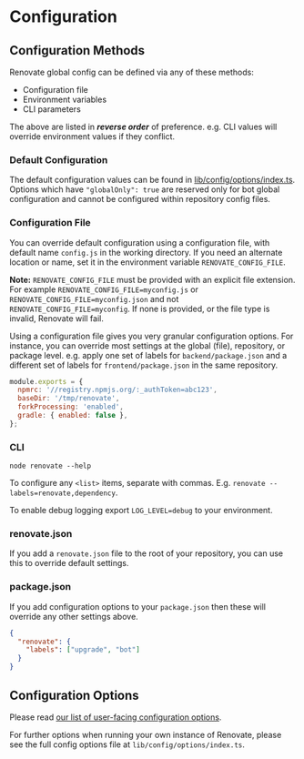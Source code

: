 # Configuration

## Configuration Methods

Renovate global config can be defined via any of these methods:

- Configuration file
- Environment variables
- CLI parameters

The above are listed in **_reverse order_** of preference. e.g. CLI values will override environment values if they conflict.

### Default Configuration

The default configuration values can be found in [lib/config/options/index.ts](../../lib/config/options/index.ts).
Options which have `"globalOnly": true` are reserved only for bot global configuration and cannot be configured within repository config files.

### Configuration File

You can override default configuration using a configuration file, with default name `config.js` in the working directory.
If you need an alternate location or name, set it in the environment variable `RENOVATE_CONFIG_FILE`.

**Note:** `RENOVATE_CONFIG_FILE` must be provided with an explicit file extension.
For example `RENOVATE_CONFIG_FILE=myconfig.js` or `RENOVATE_CONFIG_FILE=myconfig.json` and not `RENOVATE_CONFIG_FILE=myconfig`.
If none is provided, or the file type is invalid, Renovate will fail.

Using a configuration file gives you very granular configuration options.
For instance, you can override most settings at the global (file), repository, or package level.
e.g. apply one set of labels for `backend/package.json` and a different set of labels for `frontend/package.json` in the same repository.

```javascript
module.exports = {
  npmrc: '//registry.npmjs.org/:_authToken=abc123',
  baseDir: '/tmp/renovate',
  forkProcessing: 'enabled',
  gradle: { enabled: false },
};
```

### CLI

```
node renovate --help
```

To configure any `<list>` items, separate with commas.
E.g. `renovate --labels=renovate,dependency`.

To enable debug logging export `LOG_LEVEL=debug` to your environment.

### renovate.json

If you add a `renovate.json` file to the root of your repository, you can use this to override default settings.

### package.json

If you add configuration options to your `package.json` then these will override any other settings above.

```json
{
  "renovate": {
    "labels": ["upgrade", "bot"]
  }
}
```

## Configuration Options

Please read [our list of user-facing configuration options](https://docs.renovatebot.com/configuration-options/).

For further options when running your own instance of Renovate, please see the full config options file at `lib/config/options/index.ts`.
